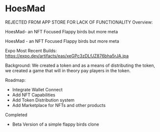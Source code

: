 # HoesMad
REJECTED FROM APP STORE FOR LACK OF FUNCTIONALITY
Overview:

HoesMad- an NFT Focused Flappy birds but more meta

HoesMad - an NFT Focused Flappy birds but more meta

Expo Most Recent Builds: https://expo.dev/artifacts/eas/xeGPc3zDLfJZ876bha5rJA.ipa


Background:
We created a token and as a means of distributing the token, we created a game that will in theory pay players in the token.


Roadmap:
- Integrate Wallet Connect
- Add NFT Capabilities
- Add Token Distribution system
- Add Marketplace for NFTs and other products

Completed
- Beta Version of a simple flappy birds clone
